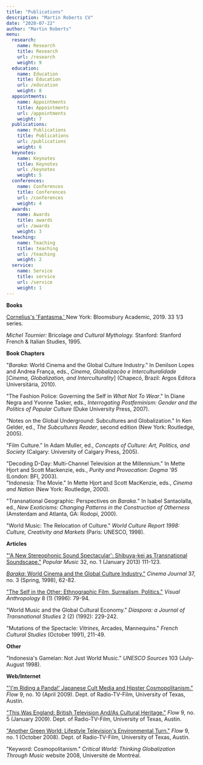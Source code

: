 ```yaml
---
title: "Publications"
description: "Martin Roberts CV"
date: "2020-07-22"
author: "Martin Roberts"
menu:
  research:
    name: Research
    title: Research
    url: /research
    weight: 9
  education:
    name: Education
    title: Education
    url: /education
    weight: 8
  appointments:
    name: Appointments
    title: Appointments
    url: /appointments
    weight: 7
  publications:
    name: Publications
    title: Publications
    url: /publications
    weight: 6
  keynotes:
    name: Keynotes
    title: Keynotes
    url: /keynotes
    weight: 5
  conferences:
    name: Conferences
    title: Conferences
    url: /conferences
    weight: 4
  awards:
    name: Awards
    title: awards
    url: /awards
    weight: 3
  teaching:
    name: Teaching
    title: teaching
    url: /teaching
    weight: 2
  service:
    name: Service
    title: service
    url: /service
    weight: 1
---
```

**Books**

[Cornelius's
'Fantasma.' ](https://www.bloomsbury.com/us/corneliuss-fantasma-9781501330179/)
New York: Bloomsbury Academic, 2019. 33 1/3 series.

*Michel Tournier:* Bricolage *and Cultural Mythology.* Stanford:
Stanford French & Italian Studies, 1995.

**Book Chapters**

"*Baraka*: World Cinema and the Global Culture Industry." In Denilson
Lopes and Andrea França, eds., *Cinema, Globalizacão e
Interculturalidade* \[*Cinema, Globalization, and Interculturality*\]
(Chapecó, Brazil: Argos Editora Universitária, 2010).

"The Fashion Police: Governing the Self in *What Not To Wear*." In Diane
Negra and Yvonne Tasker, eds., *Interrogating Postfeminism: Gender and
the Politics of Popular Culture* (Duke University Press, 2007).

"Notes on the Global Underground: Subcultures and Globalization." In Ken
Gelder, ed., *The Subcultures Reader*, second edition (New York:
Routledge, 2005).

"Film Culture." In Adam Muller, ed., *Concepts of Culture: Art,
Politics, and Society* (Calgary: University of Calgary Press, 2005).

"Decoding D-Day: Multi-Channel Television at the Millennium." In Mette
Hjort and Scott Mackenzie, eds., *Purity and Provocation: Dogma '95*
(London: BFI, 2003).\
"Indonesia: The Movie." In Mette Hjort and Scott MacKenzie, eds.,
*Cinema and Nation* (New York: Routledge, 2000).

"Transnational Geographic: Perspectives on *Baraka.*" In Isabel
Santaolalla, ed., *New Exoticisms: Changing Patterns in the Construction
of Otherness* (Amsterdam and Atlanta, GA: Rodopi, 2000).

"World Music: The Relocation of Culture." *World Culture Report 1998:
Culture, Creativity and Markets* (Paris: UNESCO, 1998).

**Articles**

["'A New Stereophonic Sound Spectacular': Shibuya-kei as Transnational
Soundscape."](https://bit.ly/2OPtsIN) *Popular Music* 32, no. 1 (January 2013) 111-123.

[*Baraka*: World Cinema and the Global Culture Industry."](https://bit.ly/3eSfOzk) *Cinema Journal* 37, no. 3 (Spring, 1998), 62-82.

["The Self in the Other: Ethnographic Film, Surrealism, Politics."](https://www.tandfonline.com/doi/abs/10.1080/08949468.1996.9966667?journalCode=gvan20) *Visual Anthropology* 8 (1) (1996): 79-94.

"World Music and the Global Cultural Economy." *Diaspora: a Journal of Transnational Studies* 2 (2) (1992): 229-242.

"Mutations of the Spectacle: *Vitrines*, Arcades, Mannequins." *French Cultural Studies* (October 1991), 211-49.

**Other**

"Indonesia's Gamelan: Not Just World Music." *UNESCO Sources* 103 (July-August 1998).

**Web/Internet**

["'I'm Riding a Panda!' Japanese Cult Media and Hipster Cosmopolitanism."](https://www.flowjournal.org/2009/04/im-riding-a-panda-japanese-cult-media-and-hipster-cosmopolitanism-martin-roberts-the-new-school/)
*Flow* 9, no. 10 (April 2009). Dept. of Radio-TV-Film, University of Texas, Austin.

["This Was England: British Television And/As Cultural
Heritage."](https://www.flowjournal.org/2009/01/this-was-england-british-television-andas-cultural-heritage-martin-roberts-the-new-schoo/)
*Flow* 9, no. 5 (January 2009). Dept. of Radio-TV-Film, University of Texas, Austin.

["Another Green World: Lifestyle Television's Environmental
Turn."](https://www.flowjournal.org/2008/10/another-green-world-lifestyle-television%E2%80%99s-environmental-turn-martin-roberts-the-new-school/)
*Flow* 9, no. 1 (October 2008). Dept. of Radio-TV-Film, University of Texas, Austin.

"Keyword: Cosmopolitanism." *Critical World: Thinking Globalization Through Music* website 2008, Université de Montréal.

